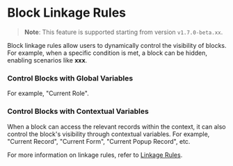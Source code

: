 # Block Linkage Rules

> **Note**: This feature is supported starting from version `v1.7.0-beta.xx`.

Block linkage rules allow users to dynamically control the visibility of blocks. For example, when a specific condition is met, a block can be hidden, enabling scenarios like **xxx**.

### Control Blocks with Global Variables
For example, "Current Role".

### Control Blocks with Contextual Variables
When a block can access the relevant records within the context, it can also control the block's visibility through contextual variables.
For example, "Current Record", "Current Form", "Current Popup Record", etc.

For more information on linkage rules, refer to [Linkage Rules](/handbook/ui/linkage-rule).
